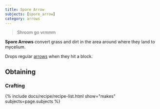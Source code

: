 ```yaml
---
title: Spore Arrow
subjects: [spore_arrow]
category: arrows
---
```

> Shroom go vrmmm

**Spore Arrows** convert grass and dirt in the area around where they land to mycelium. 

Drops regular [arrows](https://minecraft.fandom.com/wiki/Arrow) when they hit a block.

Obtaining
---------

### Crafting

{% include docs/recipe/recipe-list.html show="makes" subjects=page.subjects %}